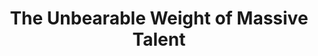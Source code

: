 ---
title: "The Unbearable Weight of Massive Talent"
year: 2022
rating: 1.5
stars: "★½"
rewatched: false
permalink: "the-unbearable-weight-of-massive-talent"
watched_on: 2022-06-18
---